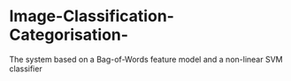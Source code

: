 # Image-Classification-Categorisation-
The   system   based   on   a   Bag-of-Words   feature   model   and   a   non-linear   SVM classifier
